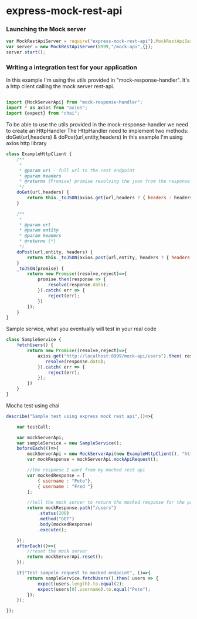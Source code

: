 # express-mock-rest-api

### Launching the Mock server ###

```javascript
var MockRestApiServer = require("express-mock-rest-api").MockRestApiServer;
var server = new MockRestApiServer(8999,"/mock-api",{});
server.start();
```


### Writing a integration test for your application ###

In this example I'm using the utils provided in "mock-response-handler". It's a http client calling the mock server rest-api.
```javascript

import {MockServerApi} from "mock-response-handler";
import * as axios from "axios";
import {expect} from "chai";

```

To be able to use the utils provided in the mock-response-handler we need to create an HttpHandler
The HttpHandler need to implement two methods: doGet(url,headers) & doPost(url,entity,headers)
In this example I'm using axios http library
```javascript
class ExampleHttpClient {
    /**
     *
     * @param url - full url to the rest endpoint
     * @param headers
     * @returns {Promise} promise resolving the json from the response
     */
    doGet(url,headers) {
        return this._toJSON(axios.get(url,headers ? { headers : headers } : null))
    }

    /**
     *
     * @param url
     * @param entity
     * @param headers
     * @returns {*}
     */
    doPost(url,entity, headers) {
        return this._toJSON(axios.post(url,entity, headers ? { headers : headers } : null));
    }
    _toJSON(promise) {
        return new Promise((resolve,reject)=>{
            promise.then(response => {
                resolve(response.data);
            }).catch( err => {
                reject(err);
            })
        });
    }
}

```

Sample service, what you eventually will test in your real code
```javascript
class SampleService {
    fetchUsers() {
        return new Promise((resolve,reject)=>{
            axios.get("http://localhost:8999/mock-api/users").then( response => {
               resolve(response.data);
            }).catch( err => {
                reject(err);
            });
        })
    }
}
```


Mocha test using chai
```javascript
describe("Sample test using express mock rest api",()=>{

    var testCall;

    var mockServerApi;
    var sampleService = new SampleService();
    beforeEach(()=>{
        mockServerApi = new MockServerApi(new ExampleHttpClient(), "http://localhost:8999","/responses", "/mock-api");
        var mockResponse = mockServerApi.mockApiRequest();

        //the response I want from my mocked rest api
        var mockedResponse = [
            { username : "Pete"},
            { username : "Fred "}
        ];

        //tell the mock server to return the mocked response for the path /users
        return mockResponse.path("/users")
            .status(200)
            .method("GET")
            .body(mockedResponse)
            .execute();

    });
    afterEach(()=>{
        //reset the mock server
        return mockServerApi.reset();
    });

    it("Test sampele request to mocked endpoint", ()=>{
        return sampleService.fetchUsers().then( users => {
            expect(users.length).to.equal(2);
            expect(users[0].username).to.equal("Pete");
        });
    });

});

```
